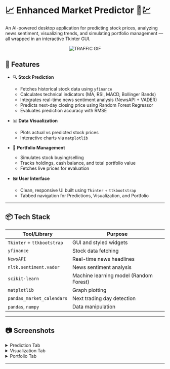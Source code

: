 # 📈 Enhanced Market Predictor 🧠💹

An AI-powered desktop application for predicting stock prices, analyzing news sentiment, visualizing trends, and simulating portfolio management — all wrapped in an interactive Tkinter GUI.

<div align="center">
  
![TRAFFIC GIF](https://media1.giphy.com/media/v1.Y2lkPTc5MGI3NjExMDBpMmtyeDhpaTk2bWxtdmNpaWNiOHpuODlxeHNybWZ6MWVnNGtpdiZlcD12MV9pbnRlcm5hbF9naWZfYnlfaWQmY3Q9Zw/SaX384PjtDl2U/giphy.gif)

</div>

## 🚀 Features

- 🔍 **Stock Prediction**
  - Fetches historical stock data using `yfinance`
  - Calculates technical indicators (MA, RSI, MACD, Bollinger Bands)
  - Integrates real-time news sentiment analysis (NewsAPI + VADER)
  - Predicts next-day closing price using Random Forest Regressor
  - Evaluates prediction accuracy with RMSE

- 📊 **Data Visualization**
  - Plots actual vs predicted stock prices
  - Interactive charts via `matplotlib`

- 💼 **Portfolio Management**
  - Simulates stock buying/selling
  - Tracks holdings, cash balance, and total portfolio value
  - Fetches live prices for evaluation

- 🖼️ **User Interface**
  - Clean, responsive UI built using `Tkinter` + `ttkbootstrap`
  - Tabbed navigation for Predictions, Visualization, and Portfolio

---

## 📦 Tech Stack

| Tool/Library             | Purpose                          |
|--------------------------|----------------------------------|
| `Tkinter` + `ttkbootstrap` | GUI and styled widgets         |
| `yfinance`               | Stock data fetching              |
| `NewsAPI`                | Real-time news headlines         |
| `nltk.sentiment.vader`   | News sentiment analysis          |
| `scikit-learn`           | Machine learning model (Random Forest) |
| `matplotlib`             | Graph plotting                   |
| `pandas_market_calendars`| Next trading day detection       |
| `pandas`, `numpy`        | Data manipulation                |

---

## 📷 Screenshots

<details>
<summary>Prediction Tab</summary>

![Prediction Tab](https://github.com/user-attachments/assets/c9c11511-de63-497b-9bf3-d66023caaba8)


</details>

<details>
<summary>Visualization Tab</summary>

![Visualization Tab](https://github.com/user-attachments/assets/a2a786ae-f37c-42d3-87ab-4c17cf0490fc)

</details>

<details>
<summary>Portfolio Tab</summary>

![Portfolio Tab](https://github.com/user-attachments/assets/8ae6d2ae-d8da-4e77-a092-ca7ad2edc770)

</details>


---
